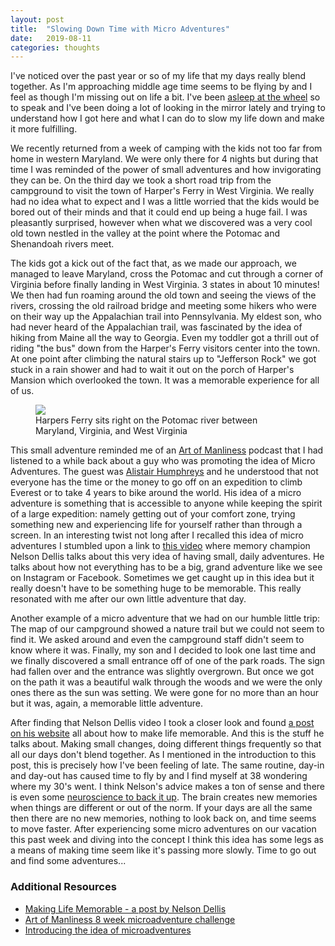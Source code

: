 ```yaml
---
layout: post
title:  "Slowing Down Time with Micro Adventures"
date:   2019-08-11
categories: thoughts
---
```


I've noticed over the past year or so of my life that my days really blend together.  As I'm approaching middle age time seems to be flying by and I feel as though I'm missing out on life a bit.  I've been [asleep at the wheel](https://jonwhite.me/life/2019/08/02/turn-off-the-auto-pilot.html) so to speak and I've been doing a lot of looking in the mirror lately and trying to understand how I got here and what I can do to slow my life down and make it more fulfilling. 

We recently returned from a week of camping with the kids not too far from home in western Maryland.  We were only there for 4 nights but during that time I was reminded of the power of small adventures and how invigorating they can be. On the third day we took a short road trip from the campground to visit the town of Harper's Ferry in West Virginia.  We really had no idea what to expect and  I was a little worried that the kids would be bored out of their minds and that it could end up being a huge fail.  I was pleasantly surprised, however when what we discovered was a very cool old town nestled in the valley at the point where the Potomac and Shenandoah rivers meet.  

The kids got a kick out of the fact that, as we made our approach, we managed to leave Maryland, cross the Potomac and cut through a corner of Virginia before finally landing in West Virginia. 3 states in about 10 minutes! We then had fun roaming around the old town and seeing the views of the rivers, crossing the old railroad bridge and meeting some hikers who were on their way up the Appalachian trail into Pennsylvania. My eldest son, who had never heard of the Appalachian trail, was fascinated by the idea of hiking from Maine all the way to Georgia.  Even my toddler got a thrill out of riding "the bus" down from the Harper's Ferry visitors center into the town.  At one point after climbing the natural stairs up to "Jefferson Rock" we got stuck in a rain shower and had to wait it out on the porch of Harper's Mansion which overlooked the town.  It was a memorable experience for all of us. 

<figure class="image">
	<img src="../images/micro_adventures_1.jpg" style="text-align:center">
	<figcaption>Harpers Ferry sits right on the Potomac river between Maryland, Virginia, and West Virginia</figcaption>
</figure>

This small adventure reminded me of an [Art of Manliness](https://www.artofmanliness.com/articles/podcast-120-microadventures-with-alastair-humphreys/) podcast that I had listened to a while back about a guy who was promoting the idea of Micro Adventures.  The guest was [Alistair Humphreys](https://www.alastairhumphreys.com/) and he understood that not everyone has the time or the money to go off on an expedition to climb Everest or to take 4 years to bike around the world. His idea of a micro adventure is something that is accessible to anyone while keeping the spirit of a large expedition: namely getting out of your comfort zone, trying something new and experiencing life for  yourself rather than through a screen. In an interesting twist not long after I recalled this idea of micro adventures I stumbled upon a link to [this video](https://www.youtube.com/watch?v=275QHRZHkNo) where memory champion Nelson Dellis talks about this very idea of having small, daily adventures.  He talks about how not everything has to be a big, grand adventure like we see on Instagram or Facebook.  Sometimes we get caught up in this idea but it really doesn't have to be something huge to be memorable.  This really resonated with me after our own little adventure that day.

Another example of a micro adventure that we had on our humble little trip:  The map of our campground showed a nature trail but we could not seem to find it.  We asked around and even the campground staff didn't seem to know where it was.  Finally, my son and I decided to look one last time and we finally discovered a small entrance off of one of the park roads.  The sign had fallen over and the entrance was slightly overgrown.  But once we got on the path it was a beautiful walk through the woods and we were the only ones there as the sun was setting.  We were gone for no more than an hour but it was, again, a memorable little adventure.

After finding that Nelson Dellis video I took a closer look and found [a post on his website](https://www.nelsondellis.com/blog/2019/2/20/make-life-memorable) all about how to make life memorable.  And this is the stuff he talks about.  Making small changes, doing different things frequently so that all our days don't blend together.  As I mentioned in the introduction to this post, this is precisely how I've been feeling of late.  The same routine, day-in and day-out has caused time to fly by and I find myself at 38 wondering where my 30's went. I think Nelson's advice makes a ton of sense and there is even some [neuroscience to back it up](https://www.nbcnews.com/better/health/why-our-sense-time-speeds-we-age-how-slow-it-ncna936351).  The brain creates new memories when things are different or out of the norm. If your days are all the same then there are no new memories, nothing to look back on, and time seems to move faster. After experiencing some micro adventures on our vacation this past week and diving into the concept I think this idea has some legs as a means of making time seem like it's passing more slowly.  Time to go out and find some adventures...

### Additional Resources
- [Making Life Memorable - a post by Nelson Dellis](https://www.nelsondellis.com/blog/2019/2/20/make-life-memorable)
- [Art of Manliness 8 week microadventure challenge](https://www.artofmanliness.com/articles/my-8-week-microadventure-challenge/)
- [Introducing the idea of microadventures](https://www.alastairhumphreys.com/introduction-microadventures-short-video/)